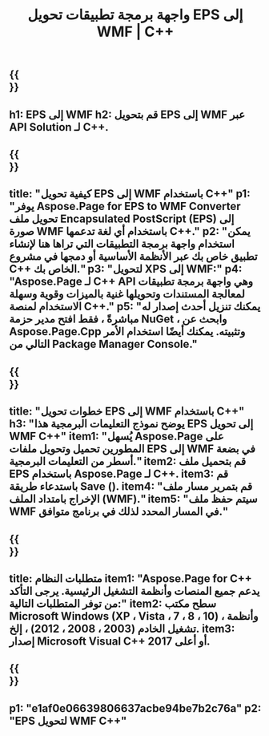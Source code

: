 ﻿---
translation: true
template: /_templates/_conversion-child-cpp.md
title: واجهة برمجة تطبيقات تحويل EPS إلى WMF | C++
url: /cpp/conversion/eps-to-wmf/
description: يتم توفير تحويل EPS إلى WMF بواسطة Aspose.Page لحل C++ API. يعمل في بيئة تشغيل C++ لأنظمة التشغيل Windows 32 بت و Windows 64 بت و Linux 64 بت.
informat: EPS
outformat: WMF
otherformats: XPS PS
---

{{<section banner>}}
---
h1: EPS إلى WMF
h2: قم بتحويل EPS إلى WMF عبر API Solution لـ C++.
---

{{<section overview>}}
---
title: "كيفية تحويل EPS إلى WMF باستخدام C++"
p1: "يوفر Aspose.Page for EPS to WMF Converter تحويل ملف Encapsulated PostScript (EPS) إلى صورة WMF باستخدام أي لغة تدعمها C++."
p2: "يمكن استخدام واجهة برمجة التطبيقات التي تراها هنا لإنشاء تطبيق خاص بك عبر الأنظمة الأساسية أو دمجها في مشروع C++ الخاص بك."
p3: "لتحويل XPS إلى WMF:"
p4: "Aspose.Page لـ C++ API وهي واجهة برمجة تطبيقات لمعالجة المستندات وتحويلها غنية بالميزات وقوية وسهلة الاستخدام لمنصة C++."
p5: "يمكنك تنزيل أحدث إصدار له مباشرةً ، فقط افتح مدير حزمة NuGet ، وابحث عن Aspose.Page.Cpp وتثبيته. يمكنك أيضًا استخدام الأمر التالي من Package Manager Console."
---

{{<section feature1>}}
---
title: "خطوات تحويل EPS إلى WMF باستخدام C++"
h3: "يوضح نموذج التعليمات البرمجية هذا EPS إلى تحويل WMF C++"
item1: "يُسهل Aspose.Page على المطورين تحميل وتحويل ملفات EPS إلى WMF في بضعة أسطر من التعليمات البرمجية."
item2: قم بتحميل ملف EPS باستخدام Aspose.Page لـ C++.
item3: قم باستدعاء طريقة Save ().
item4: "قم بتمرير مسار ملف الإخراج بامتداد الملف (WMF)."
item5: "سيتم حفظ ملف WMF في المسار المحدد لذلك في برنامج متوافق."
---

{{<section feature2>}}
---
title: متطلبات النظام
item1: "Aspose.Page for C++ يدعم جميع المنصات وأنظمة التشغيل الرئيسية. يرجى التأكد من توفر المتطلبات التالية:"
item2: سطح مكتب Microsoft Windows (XP ، Vista ، 7 ، 8 ، 10) ، وأنظمة تشغيل الخادم (2003 ، 2008 ، 2012) ، إلخ.
item3: إصدار Microsoft Visual C++ 2017 أو أعلى.
---

{{<section gist>}}
---
p1: "e1af0e06639806637acbe94be7b2c76a"
p2: "EPS لتحويل WMF C++"
---
